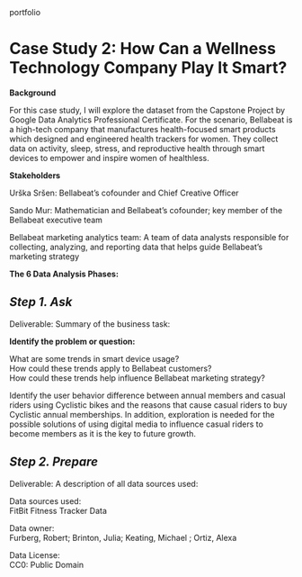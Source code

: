 <!DOCTYPE html>
<html>
<head>
portfolio
</head>
<body>

<h1>Case Study 2: How Can a Wellness Technology Company Play It Smart?</h1>

<b>Background</b>
<p>For this case study, I will explore the dataset from the Capstone Project by Google Data Analytics Professional Certificate. For the scenario, Bellabeat is a high-tech company that manufactures health-focused smart products which designed and engineered health trackers for women. They collect data on activity, sleep, stress, and reproductive health through smart devices to empower and inspire women of healthless. </p>
  
<b>Stakeholders</b>
<p>Urška Sršen: Bellabeat’s cofounder and Chief Creative Officer </p>
<p>Sando Mur: Mathematician and Bellabeat’s cofounder; key member of the Bellabeat executive team </p>
<p>Bellabeat marketing analytics team: A team of data analysts responsible for collecting, analyzing, and reporting data that helps guide Bellabeat’s marketing strategy </p>

<b>The 6 Data Analysis Phases:</b>
 
<h2><i>Step 1. Ask</i><br></h2>
Deliverable: Summary of the business task:

<b>Identify the problem or question:</b>
<p>What are some trends in smart device usage?<br>How could these trends apply to Bellabeat customers?<br>How could these trends help influence Bellabeat marketing strategy?</p>
  
<p>Identify the user behavior difference between annual members and casual riders using Cyclistic bikes and the reasons that cause casual riders to buy Cyclistic annual memberships. In addition, exploration is needed for the possible solutions of using digital media to influence casual riders to become members as it is the key to future growth.</p>



<h2><i>Step 2. Prepare</i><br></h2>
Deliverable: A description of all data sources used:

Data sources used:<br>
FitBit Fitness Tracker Data

Data owner:<br>
Furberg, Robert; Brinton, Julia; Keating, Michael ; Ortiz, Alexa

Data License:<br>
CC0: Public Domain


  
  
  
  
  
  
  
  
  
  
  
  
  
  
  
  
  
</body>
</html>
